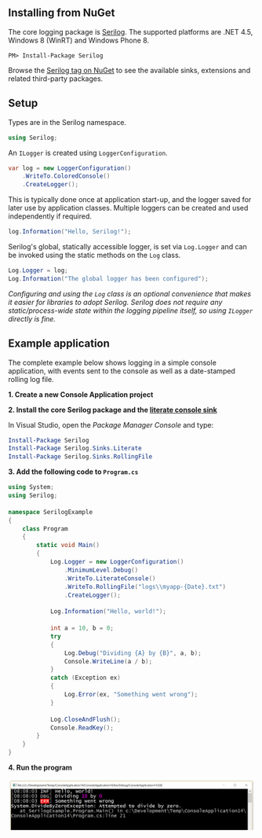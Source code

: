 ## Installing from NuGet

The core logging package is [Serilog](http://nuget.org/packages/serilog). The supported platforms are .NET 4.5, Windows 8 (WinRT) and Windows Phone 8.

```
PM> Install-Package Serilog
```

Browse the [Serilog tag on NuGet](http://nuget.org/packages?q=Tags%3A%22serilog%22%22) to see the available sinks, extensions and related third-party packages.

## Setup

Types are in the Serilog namespace.

```csharp
using Serilog;
```

An `ILogger` is created using `LoggerConfiguration`.

```csharp
var log = new LoggerConfiguration()
    .WriteTo.ColoredConsole()
    .CreateLogger();
```

This is typically done once at application start-up, and the logger saved for later use by application classes. Multiple loggers can be created and used independently if required.

```csharp
log.Information("Hello, Serilog!");
```

Serilog's global, statically accessible logger, is set via `Log.Logger` and can be invoked using the static methods on the `Log` class.

```csharp
Log.Logger = log;
Log.Information("The global logger has been configured");
```

_Configuring and using the `Log` class is an optional convenience that makes it easier for libraries to adopt Serilog. Serilog does not require any static/process-wide state within the logging pipeline itself, so using `ILogger` directly is fine._

## Example application

The complete example below shows logging in a simple console application, with events sent to the console as well as a date-stamped rolling log file.

**1. Create a new Console Application project**

**2. Install the core Serilog package and the [literate console sink](https://github.com/serilog/serilog-sinks-literate)**

In Visual Studio, open the _Package Manager Console_ and type:

```powershell
Install-Package Serilog
Install-Package Serilog.Sinks.Literate
Install-Package Serilog.Sinks.RollingFile
```

**3. Add the following code to `Program.cs`**

```csharp
using System;
using Serilog;

namespace SerilogExample
{
    class Program
    {
        static void Main()
        {
            Log.Logger = new LoggerConfiguration()
                .MinimumLevel.Debug()
                .WriteTo.LiterateConsole()
                .WriteTo.RollingFile("logs\\myapp-{Date}.txt")
                .CreateLogger();

            Log.Information("Hello, world!");

            int a = 10, b = 0;
            try
            {
                Log.Debug("Dividing {A} by {B}", a, b);
                Console.WriteLine(a / b);
            }
            catch (Exception ex)
            {
                Log.Error(ex, "Something went wrong");
            }

            Log.CloseAndFlush();
            Console.ReadKey();
        }
    }
}
```

**4. Run the program**

![Serilog Getting Started Example](https://raw.githubusercontent.com/nblumhardt/images/master/serilog-getting-started-example.png)


